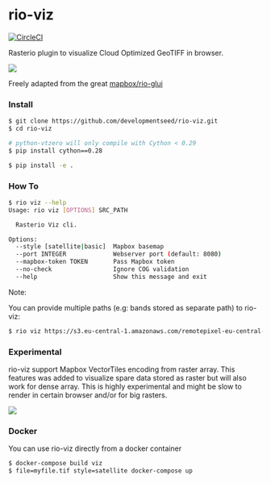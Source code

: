 # rio-viz

[![CircleCI](https://circleci.com/gh/developmentseed/rio-viz.svg?style=svg&circle-token=4e1d294fbe0e9f1ad874a013434b91d22111b35e)](https://circleci.com/gh/developmentseed/rio-viz)

Rasterio plugin to visualize Cloud Optimized GeoTIFF in browser.

![](https://user-images.githubusercontent.com/10407788/56367726-e4674180-61c3-11e9-86e4-c8825cc75677.png)


Freely adapted from the great [mapbox/rio-glui](github.com/mapbox/rio-glui)

### Install

```bash
$ git clone https://github.com/developmentseed/rio-viz.git
$ cd rio-viz

# python-vtzero will only compile with Cython < 0.29
$ pip install cython==0.28

$ pip install -e .
```

### How To

```bash 
$ rio viz --help
Usage: rio viz [OPTIONS] SRC_PATH

  Rasterio Viz cli.

Options:
  --style [satellite|basic]  Mapbox basemap
  --port INTEGER             Webserver port (default: 8080)
  --mapbox-token TOKEN       Pass Mapbox token
  --no-check                 Ignore COG validation
  --help                     Show this message and exit
```

Note: 

You can provide multiple paths (e.g: bands stored as separate path) to rio-viz:

```bash
$ rio viz https://s3.eu-central-1.amazonaws.com/remotepixel-eu-central-1/sentinel-s2-l1c/tiles/18/T/XR/2019/4/21/0/B0{4,3,2}.tif
```

### Experimental 

rio-viz support Mapbox VectorTiles encoding from raster array. This features was added to visualize spare data stored as raster but will also work for dense array. This is highly experimental and might be slow to render in certain browser and/or for big rasters.

![](https://user-images.githubusercontent.com/10407788/56853984-4713b800-68fd-11e9-86a2-efbb041daeb0.gif)


### Docker

You can use rio-viz directly from a docker container

```bash
$ docker-compose build viz
$ file=myfile.tif style=satellite docker-compose up
```